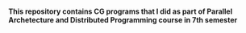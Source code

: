 #### This repository contains CG programs that I did as part of Parallel Archetecture and Distributed Programming course in 7th semester

